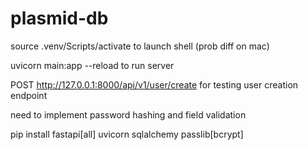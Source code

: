 # plasmid-db

source .venv/Scripts/activate to launch shell (prob diff on mac)

uvicorn main:app --reload to run server

POST http://127.0.0.1:8000/api/v1/user/create for testing user creation endpoint

need to implement password hashing and field validation

pip install fastapi[all] uvicorn sqlalchemy passlib[bcrypt]
